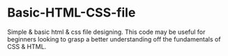 # Basic-HTML-CSS-file
Simple & basic html & css file designing. This code may be useful for beginners looking to grasp a better understanding off the fundamentals of CSS & HTML.
